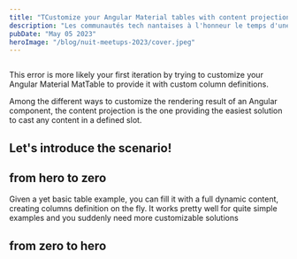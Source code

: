 ```yaml
---
title: "TCustomize your Angular Material tables with content projection"
description: "Les communautés tech nantaises à l'honneur le temps d'une soirée"
pubDate: "May 05 2023"
heroImage: "/blog/nuit-meetups-2023/cover.jpeg"
---
```


```

```

This error is more likely your first iteration by trying to customize your Angular Material MatTable to provide it with custom column definitions.

Among the different ways to customize the rendering result of an Angular component, the content projection is the one providing the easiest solution to cast any content in a defined slot.


## Let's introduce the scenario!

## from hero to zero

Given a yet basic table example, you can fill it with a full dynamic content, creating columns definition on the fly.
It works pretty well for quite simple examples and you suddenly need more customizable solutions 

## from zero to hero

